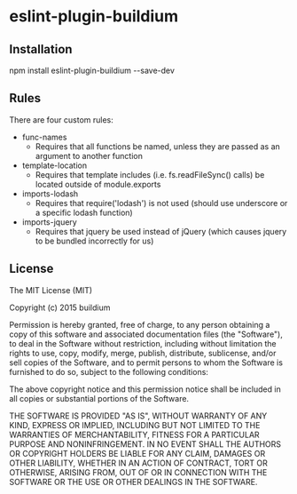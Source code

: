 # eslint-plugin-buildium

## Installation

npm install eslint-plugin-buildium --save-dev

## Rules

There are four custom rules:

* func-names
    * Requires that all functions be named, unless they are passed as an argument to another function
* template-location
    * Requires that template includes (i.e. fs.readFileSync() calls) be located outside of module.exports
* imports-lodash
    * Requires that require('lodash') is not used (should use underscore or a specific lodash function)
* imports-jquery
    * Requires that jquery be used instead of jQuery (which causes jquery to be bundled incorrectly for us)
    
License
-------

The MIT License (MIT)

Copyright (c) 2015 buildium

Permission is hereby granted, free of charge, to any person obtaining a copy
of this software and associated documentation files (the "Software"), to deal
in the Software without restriction, including without limitation the rights
to use, copy, modify, merge, publish, distribute, sublicense, and/or sell
copies of the Software, and to permit persons to whom the Software is
furnished to do so, subject to the following conditions:

The above copyright notice and this permission notice shall be included in all
copies or substantial portions of the Software.

THE SOFTWARE IS PROVIDED "AS IS", WITHOUT WARRANTY OF ANY KIND, EXPRESS OR
IMPLIED, INCLUDING BUT NOT LIMITED TO THE WARRANTIES OF MERCHANTABILITY,
FITNESS FOR A PARTICULAR PURPOSE AND NONINFRINGEMENT. IN NO EVENT SHALL THE
AUTHORS OR COPYRIGHT HOLDERS BE LIABLE FOR ANY CLAIM, DAMAGES OR OTHER
LIABILITY, WHETHER IN AN ACTION OF CONTRACT, TORT OR OTHERWISE, ARISING FROM,
OUT OF OR IN CONNECTION WITH THE SOFTWARE OR THE USE OR OTHER DEALINGS IN THE
SOFTWARE.